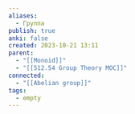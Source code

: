 ```yaml
---
aliases:
  - Группа
publish: true
anki: false
created: 2023-10-21 13:11
parent:
  - "[[Monoid]]"
  - "[[512.54 Group Theory MOC]]"
connected:
  - "[[Abelian group]]"
tags:
  - empty
---
```

















